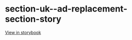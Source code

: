 # section-uk--ad-replacement-section-story

[View in storybook](https://raw.githack.com/Independent-Digital-News-and-Media-Ltd/indy-pwamp-sb/PR-1687-sb/index.html?path=/story/section-uk--ad-replacement-section-story)